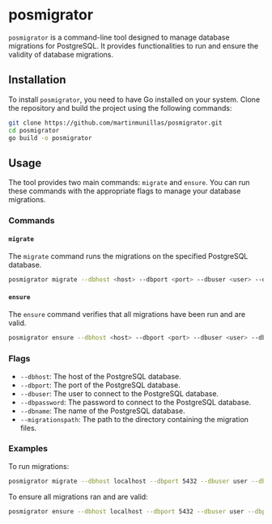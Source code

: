 
# posmigrator

`posmigrator` is a command-line tool designed to manage database migrations for PostgreSQL. It provides functionalities to run and ensure the validity of database migrations.

## Installation

To install `posmigrator`, you need to have Go installed on your system. Clone the repository and build the project using the following commands:

```sh
git clone https://github.com/martinmunillas/posmigrator.git
cd posmigrator
go build -o posmigrator
```

## Usage

The tool provides two main commands: `migrate` and `ensure`. You can run these commands with the appropriate flags to manage your database migrations.

### Commands

#### `migrate`

The `migrate` command runs the migrations on the specified PostgreSQL database.

```sh
posmigrator migrate --dbhost <host> --dbport <port> --dbuser <user> --dbpassword <password> --dbname <database> --migrationspath <path>
```

#### `ensure`

The `ensure` command verifies that all migrations have been run and are valid.

```sh
posmigrator ensure --dbhost <host> --dbport <port> --dbuser <user> --dbpassword <password> --dbname <database> --migrationspath <path>
```

### Flags

- `--dbhost`: The host of the PostgreSQL database.
- `--dbport`: The port of the PostgreSQL database.
- `--dbuser`: The user to connect to the PostgreSQL database.
- `--dbpassword`: The password to connect to the PostgreSQL database.
- `--dbname`: The name of the PostgreSQL database.
- `--migrationspath`: The path to the directory containing the migration files.

### Examples

To run migrations:

```sh
posmigrator migrate --dbhost localhost --dbport 5432 --dbuser user --dbpassword password --dbname mydb --migrationspath ./migrations
```

To ensure all migrations ran and are valid:

```sh
posmigrator ensure --dbhost localhost --dbport 5432 --dbuser user --dbpassword password --dbname mydb --migrationspath ./migrations
```

